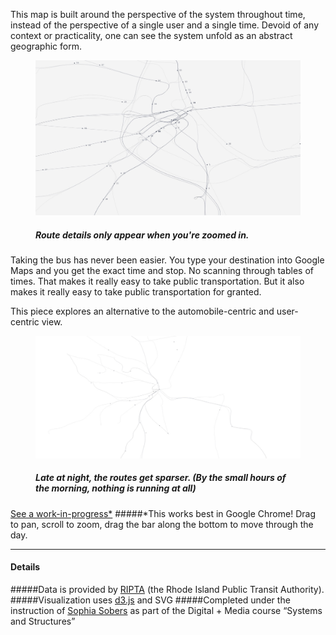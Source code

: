 This map is built around the perspective of the system throughout time, instead of the perspective of a single user and a single time. Devoid of any context or practicality, one can see the system unfold as an abstract geographic form.

<figure>
	<img data-lightbox="" src="/posts/ripta/zoomed.jpg" />
	<h5>Route details only appear when you're zoomed in.</h5>
</figure>

Taking the bus has never been easier. You type your destination into Google Maps and you get the exact time and stop. No scanning through tables of times. That makes it really easy to take public transportation. But it also makes it really easy to take public transportation for granted.

This piece explores an alternative to the automobile-centric and user-centric view.

<figure>
	<img data-lightbox="" src="/posts/ripta/map.jpg" />
	<h5>Late at night, the routes get sparser. (By the small hours of the morning, nothing is running at all)</h5>
</figure>


<a href="/ripta-beta/">See a work-in-progress\*</a>
#####\*This works best in Google Chrome! Drag to pan, scroll to zoom, drag the bar along the bottom to move through the day.</h5>

-----

#### Details

#####Data is provided by [RIPTA](//ripta.com/) (the Rhode Island Public Transit Authority).
#####Visualization uses [d3.js](//d3js.org) and SVG
#####Completed under the instruction of [Sophia Sobers](http://sophiasobers.net/) as part of the Digital + Media course “Systems and Structures”